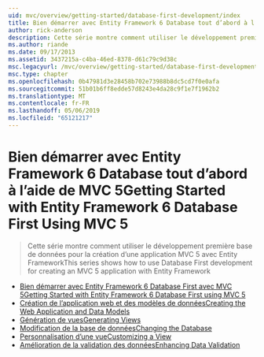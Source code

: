 ```yaml
---
uid: mvc/overview/getting-started/database-first-development/index
title: Bien démarrer avec Entity Framework 6 Database tout d’abord à l’aide de MVC 5 | Microsoft Docs
author: rick-anderson
description: Cette série montre comment utiliser le développement première base de données pour la création d’une application MVC 5 avec Entity Framework
ms.author: riande
ms.date: 09/17/2013
ms.assetid: 3437215a-c4ba-46ed-8378-d61c79c9d38c
msc.legacyurl: /mvc/overview/getting-started/database-first-development
msc.type: chapter
ms.openlocfilehash: 0b47981d3e28458b702e73988b8dc5cd7f0e0afa
ms.sourcegitcommit: 51b01b6ff8edde57d8243e4da28c9f1e7f1962b2
ms.translationtype: MT
ms.contentlocale: fr-FR
ms.lasthandoff: 05/06/2019
ms.locfileid: "65121217"
---
```

# <a name="getting-started-with-entity-framework-6-database-first-using-mvc-5"></a><span data-ttu-id="22a74-103">Bien démarrer avec Entity Framework 6 Database tout d’abord à l’aide de MVC 5</span><span class="sxs-lookup"><span data-stu-id="22a74-103">Getting Started with Entity Framework 6 Database First Using MVC 5</span></span>

> <span data-ttu-id="22a74-104">Cette série montre comment utiliser le développement première base de données pour la création d’une application MVC 5 avec Entity Framework</span><span class="sxs-lookup"><span data-stu-id="22a74-104">This series shows how to use Database First development for creating an MVC 5 application with Entity Framework</span></span>

- [<span data-ttu-id="22a74-105">Bien démarrer avec Entity Framework 6 Database First avec MVC 5</span><span class="sxs-lookup"><span data-stu-id="22a74-105">Getting Started with Entity Framework 6 Database First using MVC 5</span></span>](setting-up-database.md)
- [<span data-ttu-id="22a74-106">Création de l’application web et des modèles de données</span><span class="sxs-lookup"><span data-stu-id="22a74-106">Creating the Web Application and Data Models</span></span>](creating-the-web-application.md)
- [<span data-ttu-id="22a74-107">Génération de vues</span><span class="sxs-lookup"><span data-stu-id="22a74-107">Generating Views</span></span>](generating-views.md)
- [<span data-ttu-id="22a74-108">Modification de la base de données</span><span class="sxs-lookup"><span data-stu-id="22a74-108">Changing the Database</span></span>](changing-the-database.md)
- [<span data-ttu-id="22a74-109">Personnalisation d’une vue</span><span class="sxs-lookup"><span data-stu-id="22a74-109">Customizing a View</span></span>](customizing-a-view.md)
- [<span data-ttu-id="22a74-110">Amélioration de la validation des données</span><span class="sxs-lookup"><span data-stu-id="22a74-110">Enhancing Data Validation</span></span>](enhancing-data-validation.md)
